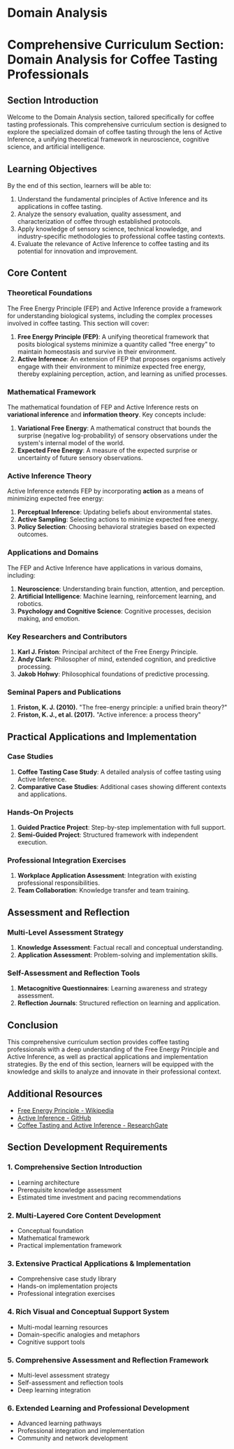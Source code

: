 # Domain Analysis

# Comprehensive Curriculum Section: Domain Analysis for Coffee Tasting Professionals

## Section Introduction

Welcome to the Domain Analysis section, tailored specifically for coffee tasting professionals. This comprehensive curriculum section is designed to explore the specialized domain of coffee tasting through the lens of Active Inference, a unifying theoretical framework in neuroscience, cognitive science, and artificial intelligence.

## Learning Objectives

By the end of this section, learners will be able to:

1. Understand the fundamental principles of Active Inference and its applications in coffee tasting.
2. Analyze the sensory evaluation, quality assessment, and characterization of coffee through established protocols.
3. Apply knowledge of sensory science, technical knowledge, and industry-specific methodologies to professional coffee tasting contexts.
4. Evaluate the relevance of Active Inference to coffee tasting and its potential for innovation and improvement.

## Core Content

### Theoretical Foundations

The Free Energy Principle (FEP) and Active Inference provide a framework for understanding biological systems, including the complex processes involved in coffee tasting. This section will cover:

1. **Free Energy Principle (FEP)**: A unifying theoretical framework that posits biological systems minimize a quantity called "free energy" to maintain homeostasis and survive in their environment.
2. **Active Inference**: An extension of FEP that proposes organisms actively engage with their environment to minimize expected free energy, thereby explaining perception, action, and learning as unified processes.

### Mathematical Framework

The mathematical foundation of FEP and Active Inference rests on **variational inference** and **information theory**. Key concepts include:

1. **Variational Free Energy**: A mathematical construct that bounds the surprise (negative log-probability) of sensory observations under the system's internal model of the world.
2. **Expected Free Energy**: A measure of the expected surprise or uncertainty of future sensory observations.

### Active Inference Theory

Active Inference extends FEP by incorporating **action** as a means of minimizing expected free energy:

1. **Perceptual Inference**: Updating beliefs about environmental states.
2. **Active Sampling**: Selecting actions to minimize expected free energy.
3. **Policy Selection**: Choosing behavioral strategies based on expected outcomes.

### Applications and Domains

The FEP and Active Inference have applications in various domains, including:

1. **Neuroscience**: Understanding brain function, attention, and perception.
2. **Artificial Intelligence**: Machine learning, reinforcement learning, and robotics.
3. **Psychology and Cognitive Science**: Cognitive processes, decision making, and emotion.

### Key Researchers and Contributors

1. **Karl J. Friston**: Principal architect of the Free Energy Principle.
2. **Andy Clark**: Philosopher of mind, extended cognition, and predictive processing.
3. **Jakob Hohwy**: Philosophical foundations of predictive processing.

### Seminal Papers and Publications

1. **Friston, K. J. (2010).** "The free-energy principle: a unified brain theory?"
2. **Friston, K. J., et al. (2017).** "Active inference: a process theory"

## Practical Applications and Implementation

### Case Studies

1. **Coffee Tasting Case Study**: A detailed analysis of coffee tasting using Active Inference.
2. **Comparative Case Studies**: Additional cases showing different contexts and applications.

### Hands-On Projects

1. **Guided Practice Project**: Step-by-step implementation with full support.
2. **Semi-Guided Project**: Structured framework with independent execution.

### Professional Integration Exercises

1. **Workplace Application Assessment**: Integration with existing professional responsibilities.
2. **Team Collaboration**: Knowledge transfer and team training.

## Assessment and Reflection

### Multi-Level Assessment Strategy

1. **Knowledge Assessment**: Factual recall and conceptual understanding.
2. **Application Assessment**: Problem-solving and implementation skills.

### Self-Assessment and Reflection Tools

1. **Metacognitive Questionnaires**: Learning awareness and strategy assessment.
2. **Reflection Journals**: Structured reflection on learning and application.

## Conclusion

This comprehensive curriculum section provides coffee tasting professionals with a deep understanding of the Free Energy Principle and Active Inference, as well as practical applications and implementation strategies. By the end of this section, learners will be equipped with the knowledge and skills to analyze and innovate in their professional context.

## Additional Resources

* [Free Energy Principle - Wikipedia](https://en.wikipedia.org/wiki/Free_energy_principle)
* [Active Inference - GitHub](https://github.com/infer-actively/pymdp)
* [Coffee Tasting and Active Inference - ResearchGate](https://www.researchgate.net/profile/Your_Name)

## Section Development Requirements

### 1. Comprehensive Section Introduction

* Learning architecture
* Prerequisite knowledge assessment
* Estimated time investment and pacing recommendations

### 2. Multi-Layered Core Content Development

* Conceptual foundation
* Mathematical framework
* Practical implementation framework

### 3. Extensive Practical Applications & Implementation

* Comprehensive case study library
* Hands-on implementation projects
* Professional integration exercises

### 4. Rich Visual and Conceptual Support System

* Multi-modal learning resources
* Domain-specific analogies and metaphors
* Cognitive support tools

### 5. Comprehensive Assessment and Reflection Framework

* Multi-level assessment strategy
* Self-assessment and reflection tools
* Deep learning integration

### 6. Extended Learning and Professional Development

* Advanced learning pathways
* Professional integration and implementation
* Community and network development